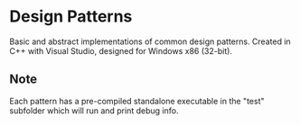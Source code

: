 # Design Patterns

Basic and abstract implementations of common design patterns.
Created in C++ with Visual Studio, designed for Windows x86 (32-bit).

## Note
Each pattern has a pre-compiled standalone executable in the "test" subfolder which will run and print debug info.
